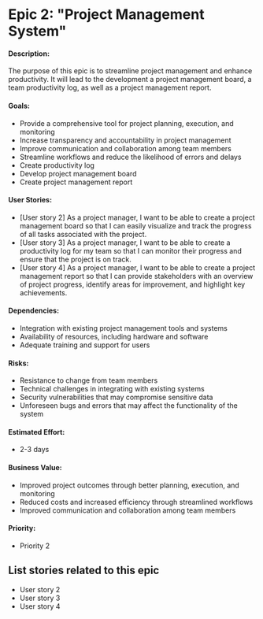 # Epic 2: "Project Management System"

#### Description: 
The purpose of this epic is to streamline project management and enhance productivity. It will lead to the development a project management board, a team productivity log, as well as a project management report.  

#### Goals: 
- Provide a comprehensive tool for project planning, execution, and monitoring
- Increase transparency and accountability in project management
- Improve communication and collaboration among team members
- Streamline workflows and reduce the likelihood of errors and delays
- Create productivity log
- Develop project management board
- Create project management report

#### User Stories: 
- [User story 2] As a project manager, I want to be able to create a project management board so that I can easily visualize and track the progress of all tasks associated with the project.
- [User story 3] As a project manager, I want to be able to create a productivity log for my team so that I can monitor their progress and ensure that the project is on track.
- [User story 4] As a project manager, I want to be able to create a project management report so that I can provide stakeholders with an overview of project progress, identify areas for improvement, and highlight key achievements.

#### Dependencies: 
- Integration with existing project management tools and systems
- Availability of resources, including hardware and software
- Adequate training and support for users

#### Risks: 
- Resistance to change from team members
- Technical challenges in integrating with existing systems
- Security vulnerabilities that may compromise sensitive data
- Unforeseen bugs and errors that may affect the functionality of the system

#### Estimated Effort: 
- 2-3 days

#### Business Value: 
- Improved project outcomes through better planning, execution, and monitoring
- Reduced costs and increased efficiency through streamlined workflows
- Improved communication and collaboration among team members

#### Priority: 
- Priority 2

## List stories related to this epic
- User story 2
- User story 3
- User story 4
